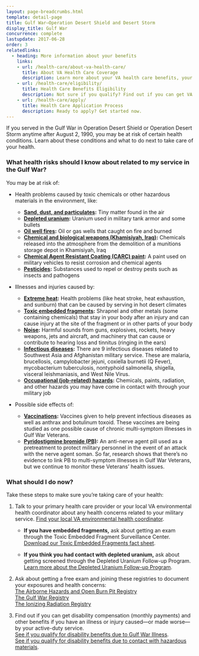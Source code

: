 ```yaml
---
layout: page-breadcrumbs.html
template: detail-page
title: Gulf War—Operation Desert Shield and Desert Storm
display_title: Gulf War
concurrence: complete
lastupdate: 2017-06-28
order: 3
relatedlinks:
  - heading: More information about your benefits
    links:
    - url: /health-care/about-va-health-care/
      title: About VA Health Care Coverage
      description: Learn more about your VA health care benefits, your health care team, and where you’ll go for care.
    - url: /health-care/eligibility/
      title: Health Care Benefits Eligibility
      description: Not sure if you qualify? Find out if you can get VA health care benefits.
    - url: /health-care/apply/
      title: Health Care Application Process
      description: Ready to apply? Get started now.
---
```


<div class="va-introtext">

If you served in the Gulf War in Operation Desert Shield or Operation Desert Storm anytime after August 2, 1990, you may be at risk of certain health conditions. Learn about these conditions and what to do next to take care of your health.

</div>

<div class="feature" markdown=“1”>

### What health risks should I know about related to my service in the Gulf War?

You may be at risk of:

- Health problems caused by toxic chemicals or other hazardous materials in the environment, like:
  - **[Sand, dust, and particulates](http://www.publichealth.va.gov/exposures/sand-dust-particulates/index.asp):** Tiny matter found in the air 
  - **[Depleted uranium](http://www.publichealth.va.gov/exposures/depleted_uranium/index.asp):** Uranium used in military tank armor and some bullets 
  - **[Oil well fires](http://www.publichealth.va.gov/exposures/gulfwar/sources/oil-well-fires.asp):** Oil or gas wells that caught on fire and burned
  - **[Chemical and biological weapons (Khamisiyah, Iraq)](http://www.publichealth.va.gov/exposures/gulfwar/sources/chem-bio-weapons.asp):** Chemicals released into the atmosphere from the demolition of a munitions storage depot in Khamisiyah, Iraq
  - **[Chemical Agent Resistant Coating (CARC) paint](http://www.publichealth.va.gov/exposures/gulfwar/sources/chem-bio-weapons.asp):** A paint used on military vehicles to resist corrosion and chemical agents
  - **[Pesticides](http://www.publichealth.va.gov/exposures/gulfwar/sources/pesticides.asp):** Substances used to repel or destroy pests such as insects and pathogens

- Illnesses and injuries caused by:
  - **[Extreme heat](http://www.publichealth.va.gov/exposures/heat-injuries/index.asp):** Health problems (like heat stroke, heat exhaustion, and sunburn) that can be caused by serving in hot desert climates
  - **[Toxic embedded fragments](http://www.publichealth.va.gov/exposures/toxic_fragments/index.asp):** Shrapnel and other metals (some containing chemicals) that stay in your body after an injury and can cause injury at the site of the fragment or in other parts of your body 
  - **[Noise](http://www.publichealth.va.gov/exposures/noise/index.asp):** Harmful sounds from guns, explosives, rockets, heavy weapons, jets and aircraft, and machinery that can cause or contribute to hearing loss and tinnitus (ringing in the ears)
  - **[Infectious diseases](http://www.publichealth.va.gov/exposures/infectious-diseases/index.asp):** There are 9 infectious diseases related to Southwest Asia and Afghanistan military service. These are malaria, brucellosis, campylobacter jejuni, coxiella burnetii (Q Fever), mycobacterium tuberculosis, nontyphoid salmonella, shigella, visceral leishmaniasis, and West Nile Virus. 
  - **[Occupational (job-related) hazards](http://www.publichealth.va.gov/exposures/categories/occupational-hazards.asp):** Chemicals, paints, radiation, and other hazards you may have come in contact with through your military job

- Possible side effects of:
  - **[Vaccinations](http://www.publichealth.va.gov/exposures/gulfwar/sources/vaccinations.asp):** Vaccines given to help prevent infectious diseases as well as anthrax and botulinum toxoid. These vaccines are being studied as one possible cause of chronic multi-symptom illnesses in Gulf War Veterans.
  - **[Pyridostigmine bromide (PB)](http://www.publichealth.va.gov/exposures/gulfwar/sources/pyridostigmine-bromide.asp):** An anti-nerve agent pill used as a pretreatment to protect military personnel in the event of an attack with the nerve agent soman. So far, research shows that there’s no evidence to link PB to multi-symptom illnesses in Gulf War Veterans, but we continue to monitor these Veterans’ health issues. 

</div>

### What should I do now?

Take these steps to make sure you’re taking care of your health:

<ol class="process">
<li class="process-step list-one">

Talk to your primary health care provider or your local VA environmental health coordinator about any health concerns related to your military service. [Find your local VA environmental health coordinator](http://www.publichealth.va.gov/exposures/coordinators.asp). 

- **If you have embedded fragments,** ask about getting an exam through the Toxic Embedded Fragment Surveillance Center. [Download our Toxic Embedded Fragments fact sheet](http://www.publichealth.va.gov/docs/exposures/TEFSC-veterans-fact-sheet.pdf).  

- **If you think you had contact with depleted uranium,** ask about getting screened through the Depleted Uranium Follow-up Program. [Learn more about the Depleted Uranium Follow-up Program](http://www.publichealth.va.gov/exposures/depleted_uranium/followup_program.asp).

</li>

<li class="process-step list-two">

Ask about getting a free exam and joining these registries to document your exposures and health concerns:
<br />
[The Airborne Hazards and Open Burn Pit Registry](https://veteran.mobilehealth.va.gov/AHBurnPitRegistry/) 
<br />
[The Gulf War Registry](http://www.publichealth.va.gov/exposures/gulfwar/benefits/registry-exam.asp)
<br />
[The Ionizing Radiation Registry](https://www.publichealth.va.gov/exposures/radiation/benefits/registry-exam.asp)

</li>

<li class="process-step list-three">

Find out if you can get disability compensation (monthly payments) and other benefits if you have an illness or injury caused—or made worse—by your active-duty service. 
<br />
[See if you qualify for disability benefits due to Gulf War Illness](/disability-benefits/conditions/exposure-to-hazardous-materials/gulf-war-illness/).
<br />
[See if you qualify for disability benefits due to contact with hazardous materials](/disability-benefits/conditions/exposure-to-hazardous-materials/).

</li>
</ol>
